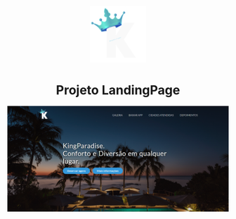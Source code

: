 <h1 align="center">
<img src="https://github.com/leomvidal10/LandingPage/blob/main/resources/img/logo.png?raw=true" alt="logo">
</h1>
<h1 align="center">
Projeto LandingPage
</h1>
<div>
<img src="https://github.com/leomvidal10/LandingPage/blob/main/resources/img/img.png?raw=true" alt="preview">
</div>
